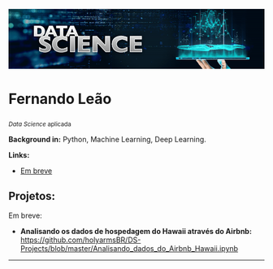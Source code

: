 
<p align="center">
  <img src="data-science-banner.png" >
</p>

# Fernando Leão
<sub>*Data Science* aplicada </sub>



**Background in:** Python, Machine Learning, Deep Learning.

**Links:**
* [Em breve](http://)


## Projetos:
Em breve:

* **Analisando os dados de hospedagem do Hawaii através do Airbnb:** https://github.com/holyarmsBR/DS-Projects/blob/master/Analisando_dados_do_Airbnb_Hawaii.ipynb

---
